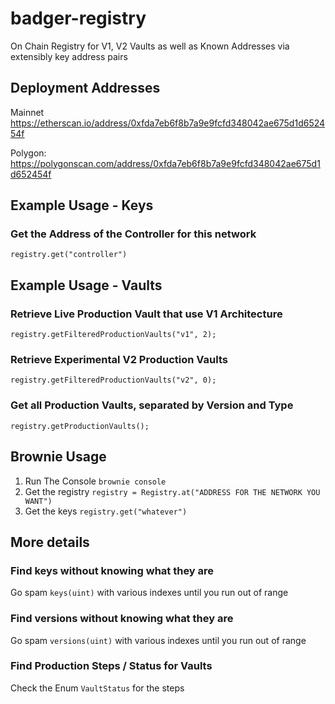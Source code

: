 # badger-registry
On Chain Registry for V1, V2 Vaults as well as Known Addresses via extensibly key address pairs


## Deployment Addresses

Mainnet
https://etherscan.io/address/0xfda7eb6f8b7a9e9fcfd348042ae675d1d652454f

Polygon:
https://polygonscan.com/address/0xfda7eb6f8b7a9e9fcfd348042ae675d1d652454f

## Example Usage - Keys
### Get the Address of the Controller for this network
```registry.get("controller")```

## Example Usage - Vaults

### Retrieve Live Production Vault that use V1 Architecture

```registry.getFilteredProductionVaults("v1", 2);```

### Retrieve Experimental V2 Production Vaults
```registry.getFilteredProductionVaults("v2", 0);```

### Get all Production Vaults, separated by Version and Type
```registry.getProductionVaults();```

## Brownie Usage

1. Run The Console ```brownie console```
2. Get the registry ```registry = Registry.at("ADDRESS FOR THE NETWORK YOU WANT")```
3. Get the keys ```registry.get("whatever")```


## More details

### Find keys without knowing what they are
Go spam `keys(uint)` with various indexes until you run out of range

### Find versions without knowing what they are
Go spam `versions(uint)` with various indexes until you run out of range

### Find Production Steps / Status for Vaults
Check the Enum `VaultStatus` for the steps
